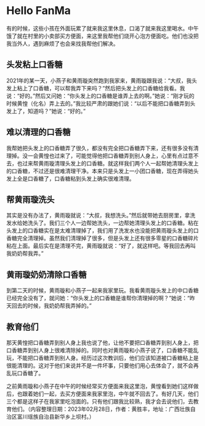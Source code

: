 # Hello FanMa 

有的时候，这些小孩在外面玩累了就来我这里休息，口渴了就来我这里喝水。中午饿了就在村里的小卖部买方便面，来这里我帮他们烧开心泡方便面吃。他们也没把我当外人，遇到麻烦了也会来找我帮他们解决。

## 头发粘上口香糖

2021年的某一天，小燕子和黄雨璇突然跑到我家来，黄雨璇跟我说：“大叔，我头发上粘上了口香糖，可以帮我弄下来吗？”然后把头发上的口香糖给我看。我说：“好的。”然后又问她：“你头发上的口香糖是谁弄上去的啊。”她说：“刚才玩的时候黄惶（化名）弄上去的。”我比较严肃的跟她们说：“以后不能把口香糖弄到头发上了，知道吗？”她说：“好的。”

## 难以清理的口香糖

我帮她把头发上的口香糖弄了很久，都没有完全把口香糖弄下来，还有很多没有清理掉。没一会黄惶也过来了，可能觉得他把口香糖弄到别人身上，心里有点过意不去，也过来帮黄雨璇清理头发上的口香糖。就这样我们两个人一起帮她清理头发上的口香糖，不过还是很难清理干净。本来只是头发上一小团口香糖，现在弄得她头发上全是口香糖了，口香糖粘到头发上确实很难清理。

## 帮黄雨璇洗头

其实是没有办法了，黄雨璇就说：“大叔，我想洗头。”然后就带她去厨房里，拿洗发水给她洗头了。我们三个人一边帮她洗头，一边帮她清理头发上的口香糖。粘在头发上的口香糖实在是太难清理掉了，我们用了洗发水也没能把黄雨璇头发上的口香糖完全清理掉。虽然我们清理掉了很多，但是头发上还有很多零星的口香糖碎片粘在上面。最后实在是清理不完，黄雨璇就说：“好了，就这样吧。等我回去再叫我奶奶帮我弄。”

## 黄雨璇奶奶清除口香糖

到第二天的时候，黄雨璇和小燕子一起来我家里玩。我看黄雨璇头发上的中口香糖已经完全没有了，就问她：“你头发上的口香糖是谁帮你清理掉的啊？”她说：“昨天回去的时候，我奶奶帮我弄掉的。”

## 教育他们

那天黄惶把口香糖弄到别人身上我也说了他，让他不要把口香糖弄到别人身上，把口香糖弄到别人身上很难清除掉的。同时也对黄雨璇和小燕子说了，口香糖不能乱玩，不能把口香糖弄到别人身。经历过这次教训后，他们应该知道被口香糖粘上是很能清理的。这对于他们来说并不是一件坏事，只要他们用心去体会了，就不会再乱玩口香糖了。

之前黄雨璇和小燕子在中午的时候经常买方便面来我这里泡，黄惶看到她们这样做后，也跟着她们一起，去买方便面来我家里泡，中午就不回去了。有好几天，他们三个都是这样子在我家里吃泡面的。只有他们跟我比较熟，我才会去说他们，去教育他们。（内容整理日期：2023年02月28日，作者：黄胜丰，地址：广西壮族自治区富川瑶族自治县新华乡上坝村。）